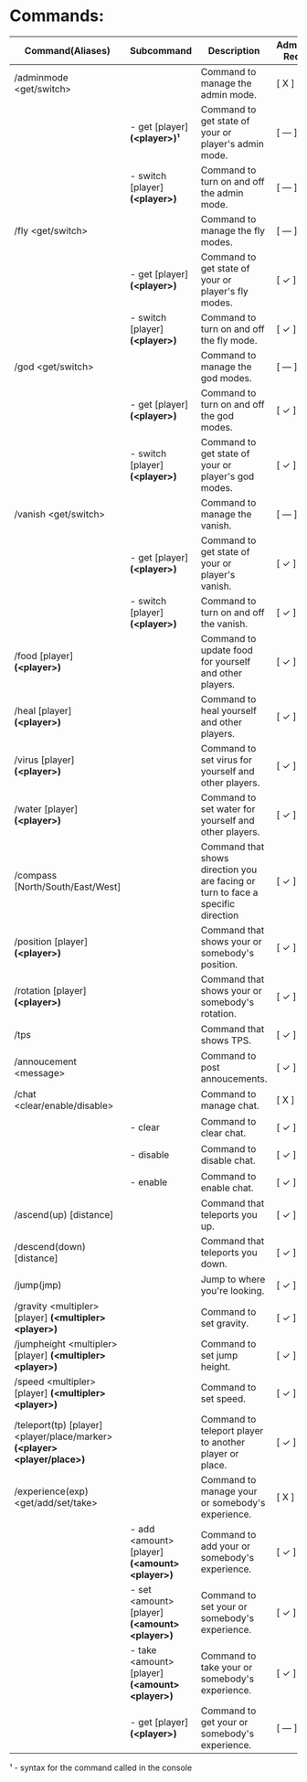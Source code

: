 ﻿
# Commands:

| Command(Aliases) | Subcommand | Description | AdminMode Required | Command Actor  |
|--|--|--|--|--|
| /adminmode \<get/switch\> |  | Command to manage the admin mode. | [ X ] | <pre><center>![unturned-ico](unturned.png)  ![console-ico](console.png)</center></pre> |
|  | - get [player] **(\<player\>)¹** | Command to get state of your or player's admin mode. | [ — ] | <pre><center>![unturned-ico](https://cdn2.steamgriddb.com/file/sgdb-cdn/icon/775a46e8c6d09ce5548db66cc249435c/32/32x32.png)  ![console-ico](https://img.icons8.com/glyph-neue/32/BF8264/console.png)</center></pre> |
|  | - switch [player] **(\<player\>)** | Command to turn on and off the admin mode. | [ — ] | <pre><center>![unturned-ico](https://cdn2.steamgriddb.com/file/sgdb-cdn/icon/775a46e8c6d09ce5548db66cc249435c/32/32x32.png)  ![console-ico](https://img.icons8.com/glyph-neue/32/BF8264/console.png)</center></pre> |
| /fly \<get/switch\> |  | Command to manage the fly modes. | [ — ] | <pre><center>![unturned-ico](https://cdn2.steamgriddb.com/file/sgdb-cdn/icon/775a46e8c6d09ce5548db66cc249435c/32/32x32.png)  ![console-ico](https://img.icons8.com/glyph-neue/32/BF8264/console.png)</center></pre> |
|  | - get [player] **(\<player\>)** | Command to get state of your or player's fly modes. | [ ✓ ] | <pre><center>![unturned-ico](https://cdn2.steamgriddb.com/file/sgdb-cdn/icon/775a46e8c6d09ce5548db66cc249435c/32/32x32.png)  ![console-ico](https://img.icons8.com/glyph-neue/32/BF8264/console.png)</center></pre> |
|  | - switch [player] **(\<player\>)** | Command to turn on and off the fly mode. | [ ✓ ] | <pre><center>![unturned-ico](https://cdn2.steamgriddb.com/file/sgdb-cdn/icon/775a46e8c6d09ce5548db66cc249435c/32/32x32.png)  ![console-ico](https://img.icons8.com/glyph-neue/32/BF8264/console.png)</center></pre> |
| /god \<get/switch\> |  | Command to manage the god modes. | [ — ] | <pre><center>![unturned-ico](https://cdn2.steamgriddb.com/file/sgdb-cdn/icon/775a46e8c6d09ce5548db66cc249435c/32/32x32.png)  ![console-ico](https://img.icons8.com/glyph-neue/32/BF8264/console.png)</center></pre> |
|  | - get [player] **(\<player\>)** | Command to turn on and off the god modes. | [ ✓ ] | <pre><center>![unturned-ico](https://cdn2.steamgriddb.com/file/sgdb-cdn/icon/775a46e8c6d09ce5548db66cc249435c/32/32x32.png)  ![console-ico](https://img.icons8.com/glyph-neue/32/BF8264/console.png)</center></pre> |
|  | - switch [player] **(\<player\>)** | Command to get state of your or player's god modes. | [ ✓ ] | <pre><center>![unturned-ico](https://cdn2.steamgriddb.com/file/sgdb-cdn/icon/775a46e8c6d09ce5548db66cc249435c/32/32x32.png)  ![console-ico](https://img.icons8.com/glyph-neue/32/BF8264/console.png)</center></pre> |
| /vanish \<get/switch\> |  | Command to manage the vanish. | [ — ] | <pre><center>![unturned-ico](https://cdn2.steamgriddb.com/file/sgdb-cdn/icon/775a46e8c6d09ce5548db66cc249435c/32/32x32.png)  ![console-ico](https://img.icons8.com/glyph-neue/32/BF8264/console.png)</center></pre> |
|  | - get [player] **(\<player\>)** | Command to get state of your or player's vanish. | [ ✓ ] | <pre><center>![unturned-ico](https://cdn2.steamgriddb.com/file/sgdb-cdn/icon/775a46e8c6d09ce5548db66cc249435c/32/32x32.png)  ![console-ico](https://img.icons8.com/glyph-neue/32/BF8264/console.png)</center></pre> |
|  | - switch [player] **(\<player\>)** | Command to turn on and off the vanish. | [ ✓ ] | <pre><center>![unturned-ico](https://cdn2.steamgriddb.com/file/sgdb-cdn/icon/775a46e8c6d09ce5548db66cc249435c/32/32x32.png)  ![console-ico](https://img.icons8.com/glyph-neue/32/BF8264/console.png)</center></pre> |
| /food [player] **(\<player\>)** |  | Command to update food for yourself and other players. | [ ✓ ] | <pre><center>![unturned-ico](https://cdn2.steamgriddb.com/file/sgdb-cdn/icon/775a46e8c6d09ce5548db66cc249435c/32/32x32.png)  ![console-ico](https://img.icons8.com/glyph-neue/32/BF8264/console.png)</center></pre> |
| /heal [player] **(\<player\>)** |  | Command to heal yourself and other players. | [ ✓ ] | <pre><center>![unturned-ico](https://cdn2.steamgriddb.com/file/sgdb-cdn/icon/775a46e8c6d09ce5548db66cc249435c/32/32x32.png)  ![console-ico](https://img.icons8.com/glyph-neue/32/BF8264/console.png)</center></pre> |
| /virus [player] **(\<player\>)** |  | Command to set virus for yourself and other players. | [ ✓ ] | <pre><center>![unturned-ico](https://cdn2.steamgriddb.com/file/sgdb-cdn/icon/775a46e8c6d09ce5548db66cc249435c/32/32x32.png)  ![console-ico](https://img.icons8.com/glyph-neue/32/BF8264/console.png)</center></pre> |
| /water [player] **(\<player\>)** |  | Command to set water for yourself and other players. | [ ✓ ] | <pre><center>![unturned-ico](https://cdn2.steamgriddb.com/file/sgdb-cdn/icon/775a46e8c6d09ce5548db66cc249435c/32/32x32.png)  ![console-ico](https://img.icons8.com/glyph-neue/32/BF8264/console.png)</center></pre> |
| /compass [North/South/East/West] |  | Command that shows direction you are facing or turn to face a specific direction | [ ✓ ] | <pre><center>![unturned-ico](https://cdn2.steamgriddb.com/file/sgdb-cdn/icon/775a46e8c6d09ce5548db66cc249435c/32/32x32.png)</center></pre> |
| /position [player] **(\<player\>)** |  | Command that shows your or somebody's position. | [ ✓ ] | <pre><center>![unturned-ico](https://cdn2.steamgriddb.com/file/sgdb-cdn/icon/775a46e8c6d09ce5548db66cc249435c/32/32x32.png)  ![console-ico](https://img.icons8.com/glyph-neue/32/BF8264/console.png)</center></pre> |
| /rotation [player] **(\<player\>)** |  | Command that shows your or somebody's rotation. | [ ✓ ] | <pre><center>![unturned-ico](https://cdn2.steamgriddb.com/file/sgdb-cdn/icon/775a46e8c6d09ce5548db66cc249435c/32/32x32.png)  ![console-ico](https://img.icons8.com/glyph-neue/32/BF8264/console.png)</center></pre> |
| /tps |  | Command that shows TPS. | [ ✓ ] | <pre><center>![unturned-ico](https://cdn2.steamgriddb.com/file/sgdb-cdn/icon/775a46e8c6d09ce5548db66cc249435c/32/32x32.png)  ![console-ico](https://img.icons8.com/glyph-neue/32/BF8264/console.png)</center></pre> |
| /annoucement \<message\> |  | Command to post annoucements. | [ ✓ ] | <pre><center>![unturned-ico](https://cdn2.steamgriddb.com/file/sgdb-cdn/icon/775a46e8c6d09ce5548db66cc249435c/32/32x32.png)  ![console-ico](https://img.icons8.com/glyph-neue/32/BF8264/console.png)</center></pre> |
| /chat \<clear/enable/disable\> |  | Command to manage chat. | [ X ] | <pre><center>![unturned-ico](https://cdn2.steamgriddb.com/file/sgdb-cdn/icon/775a46e8c6d09ce5548db66cc249435c/32/32x32.png)  ![console-ico](https://img.icons8.com/glyph-neue/32/BF8264/console.png)</center></pre> |
|  | - clear | Command to clear chat. | [ ✓ ] | <pre><center>![unturned-ico](https://cdn2.steamgriddb.com/file/sgdb-cdn/icon/775a46e8c6d09ce5548db66cc249435c/32/32x32.png)  ![console-ico](https://img.icons8.com/glyph-neue/32/BF8264/console.png)</center></pre> |
|  | - disable | Command to disable chat. | [ ✓ ] | <pre><center>![unturned-ico](https://cdn2.steamgriddb.com/file/sgdb-cdn/icon/775a46e8c6d09ce5548db66cc249435c/32/32x32.png)  ![console-ico](https://img.icons8.com/glyph-neue/32/BF8264/console.png)</center></pre> |
|  | - enable | Command to enable chat. | [ ✓ ] | <pre><center>![unturned-ico](https://cdn2.steamgriddb.com/file/sgdb-cdn/icon/775a46e8c6d09ce5548db66cc249435c/32/32x32.png)  ![console-ico](https://img.icons8.com/glyph-neue/32/BF8264/console.png)</center></pre> |
| /ascend(up) [distance] |  | Command that teleports you up. | [ ✓ ] | <pre><center>![unturned-ico](https://cdn2.steamgriddb.com/file/sgdb-cdn/icon/775a46e8c6d09ce5548db66cc249435c/32/32x32.png)</center></pre> |
| /descend(down) [distance] |  | Command that teleports you down. | [ ✓ ] | <pre><center>![unturned-ico](https://cdn2.steamgriddb.com/file/sgdb-cdn/icon/775a46e8c6d09ce5548db66cc249435c/32/32x32.png)</center></pre> |
| /jump(jmp) |  | Jump to where you're looking. | [ ✓ ] | <pre><center>![unturned-ico](https://cdn2.steamgriddb.com/file/sgdb-cdn/icon/775a46e8c6d09ce5548db66cc249435c/32/32x32.png)</center></pre> |
| /gravity \<multipler\> [player] **(\<multipler\> \<player\>)** |  | Command to set gravity. | [ ✓ ] | <pre><center>![unturned-ico](https://cdn2.steamgriddb.com/file/sgdb-cdn/icon/775a46e8c6d09ce5548db66cc249435c/32/32x32.png)  ![console-ico](https://img.icons8.com/glyph-neue/32/BF8264/console.png)</center></pre> |
| /jumpheight \<multipler\> [player] **(\<multipler\> \<player\>)** |  | Command to set jump height. | [ ✓ ] | <pre><center>![unturned-ico](https://cdn2.steamgriddb.com/file/sgdb-cdn/icon/775a46e8c6d09ce5548db66cc249435c/32/32x32.png)  ![console-ico](https://img.icons8.com/glyph-neue/32/BF8264/console.png)</center></pre> |
| /speed \<multipler\> [player] **(\<multipler\> \<player\>)** |  | Command to set speed. | [ ✓ ] | <pre><center>![unturned-ico](https://cdn2.steamgriddb.com/file/sgdb-cdn/icon/775a46e8c6d09ce5548db66cc249435c/32/32x32.png)  ![console-ico](https://img.icons8.com/glyph-neue/32/BF8264/console.png)</center></pre> |
| /teleport(tp) [player] \<player/place/marker\> **(\<player\> \<player/place\>)** |  | Command to teleport player to another player or place. | [ ✓ ] | <pre><center>![unturned-ico](https://cdn2.steamgriddb.com/file/sgdb-cdn/icon/775a46e8c6d09ce5548db66cc249435c/32/32x32.png)  ![console-ico](https://img.icons8.com/glyph-neue/32/BF8264/console.png)</center></pre> |
| /experience(exp) \<get/add/set/take\> |  | Command to manage your or somebody's experience. | [ X ] | <pre><center>![unturned-ico](https://cdn2.steamgriddb.com/file/sgdb-cdn/icon/775a46e8c6d09ce5548db66cc249435c/32/32x32.png)  ![console-ico](https://img.icons8.com/glyph-neue/32/BF8264/console.png)</center></pre> |
|  | - add \<amount\> [player] **(\<amount\> \<player\>)** | Command to add your or somebody's experience. | [ ✓ ] | <pre><center>![unturned-ico](https://cdn2.steamgriddb.com/file/sgdb-cdn/icon/775a46e8c6d09ce5548db66cc249435c/32/32x32.png)  ![console-ico](https://img.icons8.com/glyph-neue/32/BF8264/console.png)</center></pre> |
|  | - set \<amount\> [player] **(\<amount\> \<player\>)** | Command to set your or somebody's experience. | [ ✓ ] | <pre><center>![unturned-ico](https://cdn2.steamgriddb.com/file/sgdb-cdn/icon/775a46e8c6d09ce5548db66cc249435c/32/32x32.png)  ![console-ico](https://img.icons8.com/glyph-neue/32/BF8264/console.png)</center></pre> |
|  | - take \<amount\> [player] **(\<amount\> \<player\>)** | Command to take your or somebody's experience. | [ ✓ ] | <pre><center>![unturned-ico](https://cdn2.steamgriddb.com/file/sgdb-cdn/icon/775a46e8c6d09ce5548db66cc249435c/32/32x32.png)  ![console-ico](https://img.icons8.com/glyph-neue/32/BF8264/console.png)</center></pre> |
|  | - get [player] **(\<player\>)** | Command to get your or somebody's experience. | [ — ] | <pre><center>![unturned-ico](https://cdn2.steamgriddb.com/file/sgdb-cdn/icon/775a46e8c6d09ce5548db66cc249435c/32/32x32.png)  ![console-ico](https://img.icons8.com/glyph-neue/32/BF8264/console.png)</center></pre> |

¹ - syntax for the command called in the console
